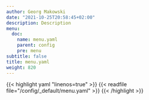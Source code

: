 ```yaml
---
author: Georg Makowski
date: "2021-10-25T20:58:45+02:00"
description: Description
menu:
  doc:
    name: menu.yaml
    parent: config
    pre: menu
subtitle: false
title: menu.yaml
weight: 820
---
```


{{< highlight yaml "linenos=true" >}}
{{< readfile file="/config/_default/menu.yaml" >}}
{{< /highlight >}}
